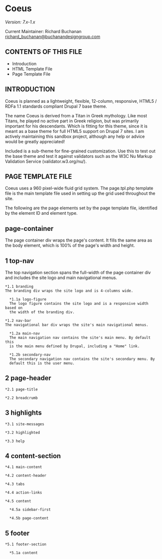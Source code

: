 Coeus
================================
*Version: 7.x-1.x*

Current Maintainer: Richard Buchanan <richard_buchanan@buchanandesigngroup.com>


CONTENTS OF THIS FILE
---------------------

 * Introduction
 * HTML Template File
 * Page Template File


INTRODUCTION
------------
Coeus is planned as a lightweight, flexible, 12-column, responsive, HTML5 /
RDFa 1.1 standards compliant Drupal 7 base theme.

The name Coeus is derived from a Titan in Greek mythology. Like most Titans, he
played no active part in Greek religion, but was primarily important for his
descendants. Which is fitting for this theme, since it is meant as a base theme
for full HTML5 support on Drupal 7 sites. I am actively maintaining this sandbox
project, although any help or advice would be greatly appreciated!

Included is a sub-theme for fine-grained customization. Use this to test out the
base theme and test it against validators such as the W3C Nu Markup Validation
Service (validator.w3.org/nu/).


PAGE TEMPLATE FILE
------------------
Coeus uses a 960 pixel-wide fluid grid system. The page.tpl.php template file
is the main template file used in setting up the grid used throughout the site.

The following are the page elements set by the page template file, identified by
the element ID and element type.

page-container
--------------
The page container div wraps the page's content. It fills the same area as the
body element, which is 100% of the page's width and height.

  1 top-nav
  ---------
  The top navigation section spans the full-width of the page container div
  and includes the site logo and main navigational menus.

    *1.1 branding
    The branding div wraps the site logo and is 4-columns wide.

      *1.1a logo-figure
      The logo figure contains the site logo and is a responsive width based on
      the width of the branding div.
      
    *1.2 nav-bar
    The navigational bar div wraps the site's main navigational menus.

      *1.2a main-nav
      The main navigation nav contains the site's main menu. By default this
      is the main menu defined by Drupal, including a "Home" link.

      *1.2b secondary-nav
      The secondary navigation nav contains the site's secondary menu. By
      default this is the user menu.

  2 page-header
  -------------
    *2.1 page-title

    *2.2 breadcrumb

  3 highlights
  ------------
    *3.1 site-messages

    *3.2 highlighted

    *3.3 help

  4 content-section
  -----------------
    *4.1 main-content

    *4.2 content-header

    *4.3 tabs

    *4.4 action-links

    *4.5 content

      *4.5a sidebar-first

      *4.5b page-content

  5 footer
  --------
    *5.1 footer-section

      *5.1a content
